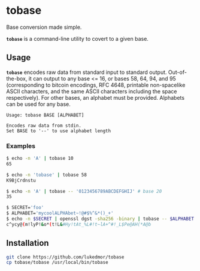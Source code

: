 # tobase

Base conversion made simple.

__`tobase`__ is a command-line utility to covert to a given base.

## Usage

__`tobase`__ encodes raw data from standard input to standard output.
Out-of-the-box, it can output to any base <= 16, or bases 58, 64, 94, and 95
(corresponding to bitcoin encodings, RFC 4648, printable non-spacelike ASCII
characters, and the same ASCII characters including the space respectively).
For other bases, an alphabet must be provided. Alphabets can be used for any
base.

```
Usage: tobase BASE [ALPHABET]

Encodes raw data from stdin.
Set BASE to '--' to use alphabet length
```

### Examples

```sh
$ echo -n 'A' | tobase 10
65

$ echo -n 'tobase' | tobase 58
K9BjCrdnstu

$ echo -n 'A' | tobase -- '0123456789ABCDEFGHIJ' # base 20
35

$ SECRET='foo'
$ ALPHABET='mycoolALPHAbet~!@#$%^&*()_+'
$ echo -n $SECRET | openssl dgst -sha256 -binary | tobase -- $ALPHABET
c^ycy@(m!lyP!&o*(t!L&#Hy!tAt_%L#!t~lA+^#!_L$Pe@AH(*A@b
```

## Installation

```sh
git clone https://github.com/lukedmor/tobase
cp tobase/tobase /usr/local/bin/tobase
```
